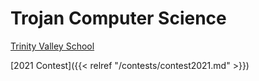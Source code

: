 # Trojan Computer Science
[Trinity Valley School](http://tvs.org)

[2021 Contest]({{< relref "/contests/contest2021.md" >}})
